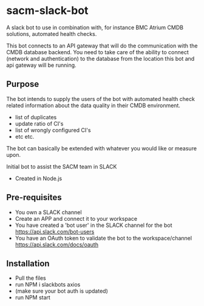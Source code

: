 # sacm-slack-bot
A slack bot to use in combination with, for instance BMC Atrium CMDB solutions, automated health checks. 

This bot connects to an API gateway that will do the communication with the CMDB database backend. You need to take care of the ability to connect (network and authentication) to the database from the location this bot and api gateway will be running.

## Purpose
The bot intends to supply the users of the bot with automated health check related information about the data quality in their CMDB environment. 
- list of duplicates
- update ratio of CI's
- list of wrongly configured CI's
- etc etc.

The bot can basically be extended with whatever you would like or measure upon.

Initial bot to assist the SACM team in SLACK
- Created in Node.js

## Pre-requisites
- You own a SLACK channel
- Create an APP and connect it to your workspace
- You have created a 'bot user' in the SLACK channel for the bot
https://api.slack.com/bot-users
- You have an OAuth token to validate the bot to the workspace/channel
https://api.slack.com/docs/oauth

## Installation
- Pull the files
- run NPM i slackbots axios
- (make sure your bot auth is updated)
- run NPM start
